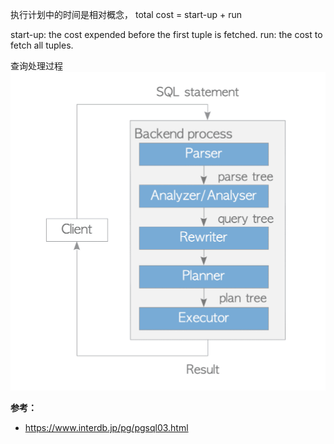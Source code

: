 
执行计划中的时间是相对概念，
total cost = start-up + run

start-up: the cost expended before the first tuple is fetched.
run: the cost to fetch all tuples.

查询处理过程
![picture](/2022/postgresql/interdb/fig-3-01.png "query processing")


**参考：**

  - https://www.interdb.jp/pg/pgsql03.html